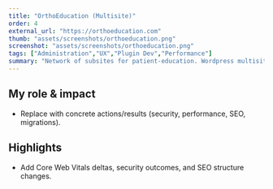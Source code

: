 ```yaml
---
title: "OrthoEducation (Multisite)"
order: 4
external_url: "https://orthoeducation.com"
thumb: "assets/screenshots/orthoeducation.png"
screenshot: "assets/screenshots/orthoeducation.png"
tags: ["Administration","UX","Plugin Dev","Performance"]
summary: "Network of subsites for patient-education. Wordpress multisite sitemap & network search; UX/perf tuning."
---
```


## My role & impact
- Replace with concrete actions/results (security, performance, SEO, migrations).

## Highlights
- Add Core Web Vitals deltas, security outcomes, and SEO structure changes.

